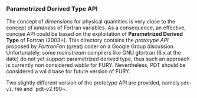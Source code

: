 ### Parametrized Derived Type API

The concept of *dimensions* for physical quantities is very close to the concept of *kindness* of Fortran variables. As a consequence, an effective, concise API could be based on the exploitation of **Parametrized Derived Type** of Fortran (2003+). This directory contains the *prototype API* proposed by *FortranFan* (great) coder on a Google Group discussion. Unfortunately, some *mainstream* compilers like GNU gfortran (6.x at the date) do not yet support parametrized derived type, thus such an approach is currently non considered *viable* for FURY. Nevertheless, PDT should be considered a valid base for future version of FURY.

Two slightly different version of the prototype API are provided, namely `pdt-v1.f90` and `pdt-v2.f90~.
